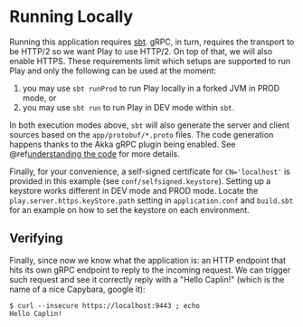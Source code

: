 # Running Locally

Running this application requires [sbt](http://www.scala-sbt.org/). gRPC, in turn, requires the transport to be 
HTTP/2 so we want Play to use HTTP/2. On top of that, we will also enable HTTPS. These requirements limit which 
setups are supported to run Play and only the following can be used at the moment:

1. you may use `sbt runProd` to run Play locally in a forked JVM in PROD mode, or
1. you may use `sbt run` to run Play in DEV mode within `sbt`.

In both execution modes above, `sbt` will also generate the server and client sources based on the `app/protobuf/*.proto` 
files. The code generation happens thanks to the Akka gRPC plugin being enabled. See 
@ref[understanding the code](code-details.md) for more details. 

Finally, for your convenience, a self-signed certificate for `CN='localhost'` is provided in this 
example (see `conf/selfsigned.keystore`). Setting up a keystore works different in DEV mode and PROD mode. Locate 
the `play.server.https.keyStore.path` setting in `application.conf` and `build.sbt` for an example on how to set 
the keystore on each environment.

## Verifying

Finally, since now we know what the application is: an HTTP endpoint that hits its own gRPC endpoint to reply to the incoming request. 
We can trigger such request and see it correctly reply with a "Hello Caplin!" (which is the name of a nice Capybara, google it):

```
$ curl --insecure https://localhost:9443 ; echo
Hello Caplin!
```
